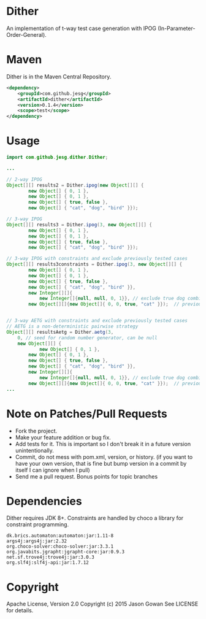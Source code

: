 # Dither
An implementation of t-way test case generation with IPOG (In-Parameter-Order-General).

# Maven

Dither is in the Maven Central Repository.
```xml
<dependency>
	<groupId>com.github.jesg</groupId>
	<artifactId>dither</artifactId>
	<version>0.1.4</version>
	<scope>test</scope>
</dependency>
```

# Usage

```java
import com.github.jesg.dither.Dither;

...

// 2-way IPOG
Object[][] results2 = Dither.ipog(new Object[][] {
		new Object[] { 0, 1 },
        new Object[] { 0, 1 },
        new Object[] { true, false },
        new Object[] { "cat", "dog", "bird" }});

// 3-way IPOG
Object[][] results3 = Dither.ipog(3, new Object[][] {
		new Object[] { 0, 1 },
        new Object[] { 0, 1 },
        new Object[] { true, false },
        new Object[] { "cat", "dog", "bird" }});

// 3-way IPOG with constraints and exclude previously tested cases
Object[][] results3constraints = Dither.ipog(3, new Object[][] {
		new Object[] { 0, 1 },
        new Object[] { 0, 1 },
        new Object[] { true, false },
        new Object[] { "cat", "dog", "bird" }},
        new Integer[][]{
			new Integer[]{null, null, 0, 1}}, // exclude true dog combination
		new Object[][]{new Object[]{ 0, 0, true, "cat" }});  // previously tested cases


// 3-way AETG with constraints and exclude previously tested cases
// AETG is a non-deterministic pairwise strategy
Object[][] resultsAetg = Dither.aetg(3,
    0, // seed for random number generator, can be null
    new Object[][] {
		    new Object[] { 0, 1 },
        new Object[] { 0, 1 },
        new Object[] { true, false },
        new Object[] { "cat", "dog", "bird" }},
        new Integer[][]{
			new Integer[]{null, null, 0, 1}}, // exclude true dog combination
		new Object[][]{new Object[]{ 0, 0, true, "cat" }});  // previously tested cases
...
```

# Note on Patches/Pull Requests

* Fork the project.
* Make your feature addition or bug fix.
* Add tests for it. This is important so I don't break it in a
  future version unintentionally.
* Commit, do not mess with pom.xml, version, or history.
  (if you want to have your own version, that is fine but bump version in a commit by itself I can ignore when I pull)
* Send me a pull request. Bonus points for topic branches

# Dependencies

Dither requires JDK 8+.  Constraints are handled by choco a library for constraint programming.
```
dk.brics.automaton:automaton:jar:1.11-8
args4j:args4j:jar:2.32
org.choco-solver:choco-solver:jar:3.3.1
org.javabits.jgrapht:jgrapht-core:jar:0.9.3
net.sf.trove4j:trove4j:jar:3.0.3
org.slf4j:slf4j-api:jar:1.7.12
```

# Copyright

Apache License, Version 2.0
Copyright (c) 2015 Jason Gowan See LICENSE for details.
